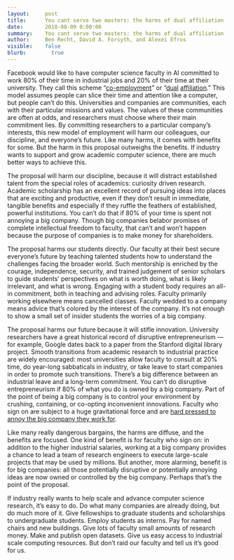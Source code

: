 ```yaml
---
layout:     post
title:      You cant serve two masters: the harms of dual affiliation
date:       2018-08-09 0:00:00
summary:    You cant serve two masters: the harms of dual affiliation
author:     Ben Recht, David A. Forsyth, and Alexei Efros
visible:    false
blurb: 		  true
---
```


Facebook would like to have computer science faculty in AI committed to work 80% of their time in industrial jobs and 20% of their time at their university. They call this scheme “[co-employment](https://newsroom.fb.com/news/2018/07/facebook-ai-research-expands/)” or “[dual](https://www.facebook.com/schrep/posts/10156638732909443) [affiliation](https://www.businessinsider.com/facebook-yann-lecun-dual-affiliation-model-ai-experts-2018-8).” This model assumes people can slice their time and attention like a computer, but people can’t do this. Universities and companies are communities, each with their particular missions and values. The values of these communities are often at odds, and researchers must choose where their main commitment lies. By committing researchers to a particular company’s interests, this new model of employment will harm our colleagues, our discipline, and everyone’s future. Like many harms, it comes with benefits for some. But the harm in this proposal outweighs the benefits. If industry wants to support and grow academic computer science, there are much better ways to achieve this.

The proposal will harm our discipline, because it will distract established talent from the special roles of academics: curiosity driven research. Academic scholarship has an excellent record of pursuing ideas into places that are exciting and productive, even if they don’t result in immediate, tangible benefits and especially if they ruffle the feathers of established, powerful institutions. You can’t do that if 80% of your time is spent not annoying a big company. Though big companies belabor promises of complete intellectual freedom to faculty, that can’t and won’t happen because the purpose of companies is to make money for shareholders.

The proposal harms our students directly. Our faculty at their best secure everyone’s future by teaching talented students how to understand the challenges facing the broader world. Such mentorship is enriched by the courage, independence, security, and trained judgement of senior scholars to guide students’ perspectives on what is worth doing, what is likely irrelevant, and what is wrong. Engaging with a student body requires an all-in commitment, both in teaching and advising roles. Faculty primarily working elsewhere means cancelled classes. Faculty wedded to a company means advice that’s colored by the interest of the company. It’s not enough to show a small set of insider students the worries of a big company.

The proposal harms our future because it will stifle innovation. University researchers have a great historical record of disruptive entrepreneurism — for example, Google dates back to a paper from the Stanford digital library project. Smooth transitions from academic research to industrial practice are widely encouraged: most universities allow faculty to consult at 20% time, do year-long sabbaticals in industry, or take leave to start companies in order to promote such transitions. There’s a big difference between an industrial leave and a long-term commitment. You can’t do disruptive entrepreneurism if 80% of what you do is owned by a big company. Part of the point of being a big company is to control your environment by crushing, containing, or co-opting inconvenient innovations. Faculty who sign on are subject to a huge gravitational force and are [hard pressed to annoy the big company they work for](https://newsroom.fb.com/news/2017/12/hard-questions-is-spending-time-on-social-media-bad-for-us/).

Like many really dangerous bargains, the harms are diffuse, and the benefits are focused. One kind of benefit is for faculty who sign on: in addition to the higher industrial salaries, working at a big company provides a chance to lead a team of research engineers to execute large-scale projects that may be used by millions. But another, more alarming, benefit is for big companies: all those potentially disruptive or potentially annoying ideas are now owned or controlled by the big company. Perhaps that’s the point of the proposal.

If industry really wants to help scale and advance computer science research, it’s easy to do. Do what many companies are already doing, but do much more of it. Give fellowships to graduate students and scholarships to undergraduate students. Employ students as interns. Pay for named chairs and new buildings. Give lots of faculty small amounts of research money. Make and publish open datasets. Give us easy access to industrial scale computing resources. But don’t raid our faculty and tell us it’s good for us.
